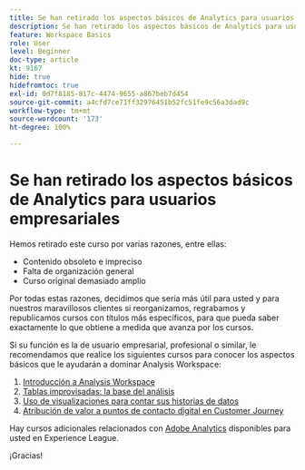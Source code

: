 ```yaml
---
title: Se han retirado los aspectos básicos de Analytics para usuarios empresariales
description: Se han retirado los aspectos básicos de Analytics para usuarios empresariales por varias razones.
feature: Workspace Basics
role: User
level: Beginner
doc-type: article
kt: 9167
hide: true
hidefromtoc: true
exl-id: 0d7f8185-817c-4474-9655-a867beb7d454
source-git-commit: a4cfd7ce71ff32976451b52fc51fe9c56a3dad9c
workflow-type: tm+mt
source-wordcount: '173'
ht-degree: 100%

---
```


# Se han retirado los aspectos básicos de Analytics para usuarios empresariales

Hemos retirado este curso por varias razones, entre ellas:

* Contenido obsoleto e impreciso
* Falta de organización general
* Curso original demasiado amplio

Por todas estas razones, decidimos que sería más útil para usted y para nuestros maravillosos clientes si reorganizamos, regrabamos y republicamos cursos con títulos más específicos, para que pueda saber exactamente lo que obtiene a medida que avanza por los cursos.

Si su función es la de usuario empresarial, profesional o similar, le recomendamos que realice los siguientes cursos para conocer los aspectos básicos que le ayudarán a dominar Analysis Workspace:

1. [Introducción a Analysis Workspace](https://experienceleague.adobe.com/?recommended=Analytics-U-1-2020.1.workspace&lang=es)
1. [Tablas improvisadas: la base del análisis](https://experienceleague.adobe.com/?lang=es&recommended=Analytics-U-1-2020.3)
1. [Uso de visualizaciones para contar sus historias de datos](https://experienceleague.adobe.com/?recommended=Analytics-U-1-2021.1.visualizations&lang=es)
1. [Atribución de valor a puntos de contacto digital en Customer Journey](https://experienceleague.adobe.com/?recommended=Analytics-U-1-2020.2&lang=es)

Hay cursos adicionales relacionados con [Adobe Analytics](https://experienceleague.adobe.com/?recommended=Analytics-U-1-2020.1.workspace&lang=es) disponibles para usted en Experience League.

¡Gracias!
